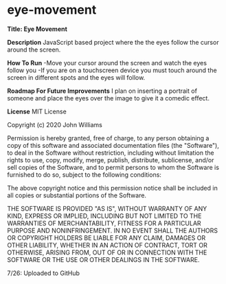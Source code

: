 # eye-movement

**Title: Eye Movement**

**Description**
JavaScript based project where the the eyes follow the cursor around the screen.

**How To Run**
-Move your cursor around the screen and watch the eyes follow you
-If you are on a touchscreen device you must touch around the screen in different spots and the eyes will follow.

**Roadmap For Future Improvements**
I plan on inserting a portrait of someone and place the eyes over the image to give it a comedic effect.

**License**
MIT License

Copyright (c) 2020 John Williams

Permission is hereby granted, free of charge, to any person obtaining a copy
of this software and associated documentation files (the "Software"), to deal
in the Software without restriction, including without limitation the rights
to use, copy, modify, merge, publish, distribute, sublicense, and/or sell
copies of the Software, and to permit persons to whom the Software is
furnished to do so, subject to the following conditions:

The above copyright notice and this permission notice shall be included in all
copies or substantial portions of the Software.

THE SOFTWARE IS PROVIDED "AS IS", WITHOUT WARRANTY OF ANY KIND, EXPRESS OR
IMPLIED, INCLUDING BUT NOT LIMITED TO THE WARRANTIES OF MERCHANTABILITY,
FITNESS FOR A PARTICULAR PURPOSE AND NONINFRINGEMENT. IN NO EVENT SHALL THE
AUTHORS OR COPYRIGHT HOLDERS BE LIABLE FOR ANY CLAIM, DAMAGES OR OTHER
LIABILITY, WHETHER IN AN ACTION OF CONTRACT, TORT OR OTHERWISE, ARISING FROM,
OUT OF OR IN CONNECTION WITH THE SOFTWARE OR THE USE OR OTHER DEALINGS IN THE
SOFTWARE.


7/26: Uploaded to GitHub


